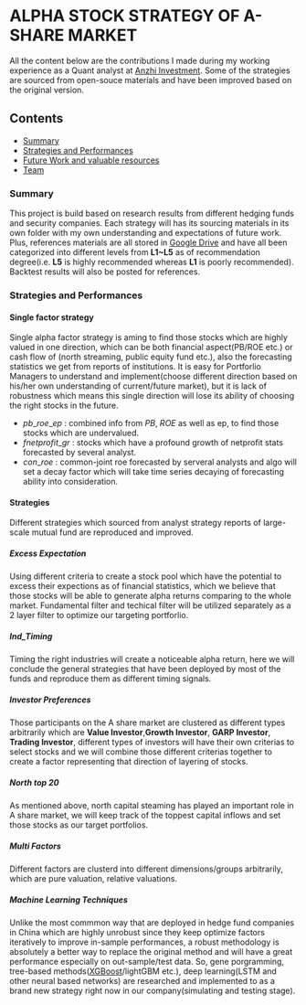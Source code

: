 # ALPHA STOCK STRATEGY OF A-SHARE MARKET

All the content below are the contributions I made during my working experience as a Quant analyst at [Anzhi Investment](http://www.anzhicapital.com/). Some of the strategies are sourced from open-souce materials and have been improved based on the original version.
## Contents

- [Summary](#summary)
- [Strategies and Performances](#Strategies)
- [Future Work and valuable resources](#code-of-conduct)
- [Team](#team)

### Summary

This project is build based on research results from different hedging funds and security companies. Each strategy will
has its sourcing materials in its own folder with my own understanding and expectations of future work. Plus, references
materials are all stored in
[Google Drive](https://drive.google.com/drive/folders/1KSSDIotg2n2ICwLlg-hzt7jbaX5b0g6G?usp=sharing)
and have all been categorized into different levels from **L1~L5** as of recommendation degree(i.e. **L5** is highly
recommended whereas **L1** is poorly recommended). Backtest results will also be posted for references.

### Strategies and Performances


#### Single factor strategy

Single alpha factor strategy is aming to find those stocks which are highly valued in one direction, which can be both financial aspect(PB/ROE etc.) or cash flow of (north streaming, public equity fund etc.), also the forecasting statistics we get from reports of institutions. It is easy for Portforlio Managers to understand and implement(choose different direction based on his/her own understanding of current/future market), but it is lack of robustness which means this single direction will lose its ability of choosing the right stocks in the future.

* $pb\_roe\_ep$ : combined info from $PB$, $ROE$ as well as ep, to find those stocks which are undervalued.
* $fnetprofit\_gr$ : stocks which have a profound growth of netprofit stats forecasted by several analyst.
* $con\_roe$ : common-joint roe forecasted by serveral analysts and algo will set a decay factor which will take time series decaying of forecasting ability into consideration.

#### Strategies
Different strategies which sourced from analyst strategy reports of large-scale mutual fund are reproduced and improved.
##### Excess Expectation
Using different criteria to create a stock pool which have the potential to excess their expections as of financial statistics, which we believe that those stocks will be able to generate alpha returns comparing to the whole market. Fundamental filter and techical filter will be utilized separately as a 2 layer filter to optimize our targeting portforlio.
##### Ind_Timing
Timing the right industries will create a noticeable alpha return, here we will conclude the general strategies that have been deployed by most of the funds and reproduce them as different timing signals.
##### Investor Preferences
Those participants on the A share market are clustered as different types arbitrarily which are **Value Investor**,**Growth Investor**, **GARP Investor**, **Trading Investor**, different types of investors will have their own criterias to select stocks and we will combine those different criterias together to create a factor representing that direction of layering of stocks.
##### North top 20
As mentioned above, north capital steaming has played an important role in A share market, we will keep track of the toppest capital inflows and set those stocks as our target portfolios.
##### Multi Factors
Different factors are clusterd into different dimensions/groups arbitrarily, which are pure valuation, relative valuations.
##### Machine Learning Techniques
Unlike the most commmon way that are deployed in hedge fund companies in China which are highly unrobust since they keep optimize factors iteratively to improve in-sample performances, a robust methodology is absolutely a better way to replace the original method and will have a great performance especially on out-sample/test data.
So, gene porgramming, tree-based methods([XGBoost](https://github.com/JonnyStart95/Stock_Strategies_Panel/blob/master/Machine%20Learning%20Techniques/XGBoost/XGBoost.md)/lightGBM etc.), deep learning(LSTM and other neural based networks) are researched and implemented to as a brand new strategy right now in our company(simulating and testing stage).

